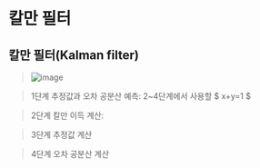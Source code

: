 # 칼만 필터

## 칼만 필터(Kalman filter)

> ![image](https://user-images.githubusercontent.com/65435447/163186886-3b2919df-7a58-4c67-b1e6-b3f53b87d60f.png)

> 1단계
> 추정값과 오차 공분산 예측: 2~4단계에서 사용할 $ x+y=1 $

> 2단계
> 칼만 이득 계산: 

> 3단계
> 추정값 계산

> 4단계
> 오차 공분산 계산

